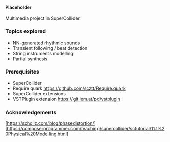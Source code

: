 #### Placeholder

Multimedia project in SuperCollider.

### Topics explored
* NN-generated rhythmic sounds
* Transient following / beat detection
* String instruments modelling
* Partial synthesis

### Prerequisites

* SuperCollider
* Require quark https://github.com/scztt/Require.quark
* SuperCollider extensions
* VSTPlugin extension https://git.iem.at/pd/vstplugin


### Acknowledgements
[https://schollz.com/blog/phasedistortion/]
[https://composerprogrammer.com/teaching/supercollider/sctutorial/11.1%20Physical%20Modelling.html]
